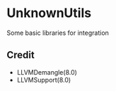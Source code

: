 # UnknownUtils
Some basic libraries for integration

## Credit
- LLVMDemangle(8.0)
- LLVMSupport(8.0)

